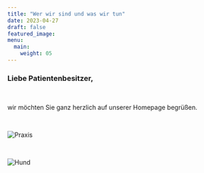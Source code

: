 ```yaml
---
title: "Wer wir sind und was wir tun"
date: 2023-04-27
draft: false
featured_image:
menu:
  main:
    weight: 05
---
```

### Liebe Patientenbesitzer,
<br>

wir möchten Sie ganz herzlich auf unserer Homepage begrüßen.

<br />

![Praxis](/Praxis_aussen_600px.jpg "Praxis")

<br />

![Hund](/hund.jpg "Hund")

